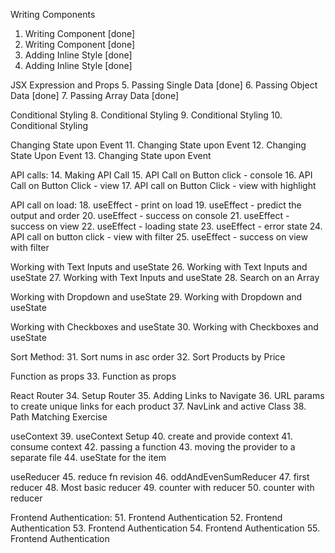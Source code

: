 Writing Components
1. Writing Component [done]
2. Writing Component [done]
3. Adding Inline Style [done]
4. Adding Inline Style [done]

JSX Expression and Props
5. Passing Single Data [done]
6. Passing Object Data [done]
7. Passing Array Data [done]

Conditional Styling
8. Conditional Styling
9. Conditional Styling
10. Conditional Styling

Changing State upon Event
11. Changing State upon Event
12. Changing State Upon Event
13. Changing State upon Event

API calls:
14. Making API Call
15. API Call on Button click - console
16. API Call on Button Click - view
17. API call on Button Click - view with highlight

API call on load:
18. useEffect - print on load
19. useEffect - predict the output and order
20. useEffect - success on console
21. useEffect - success on view
22. useEffect - loading state
23. useEffect - error state
24. API call on button click - view with filter
25. useEffect - success on view with filter

Working with Text Inputs and useState
26. Working with Text Inputs and useState
27. Working with Text Inputs and useState
28. Search on an Array

Working with Dropdown and useState
29. Working with Dropdown and useState

Working with Checkboxes and useState
30. Working with Checkboxes and useState

Sort Method:
31. Sort nums in asc order
32. Sort Products by Price

Function as props
33. Function as props

React Router
34. Setup Router
35. Adding Links to Navigate
36. URL params to create unique links for each product
37. NavLink and active Class
38. Path Matching Exercise


useContext
39. useContext Setup
40. create and provide context
41. consume context
42. passing a function
43. moving the provider to a separate file
44. useState for the item

useReducer
45. reduce fn revision
46. oddAndEvenSumReducer
47. first reducer
48. Most basic reducer
49. counter with reducer
50. counter with reducer

Frontend Authentication:
51. Frontend Authentication
52. Frontend Authentication
53. Frontend Authentication
54. Frontend Authentication
55. Frontend Authentication